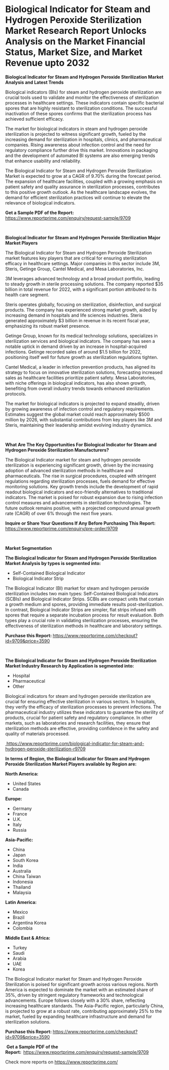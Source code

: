 <p><h1>Biological Indicator for Steam and Hydrogen Peroxide Sterilization Market Research Report Unlocks Analysis on the Market Financial Status, Market Size, and Market Revenue upto 2032</h1></p><p><strong>Biological Indicator for Steam and Hydrogen Peroxide Sterilization Market Analysis and Latest Trends</strong></p>
<p><p>Biological indicators (BIs) for steam and hydrogen peroxide sterilization are crucial tools used to validate and monitor the effectiveness of sterilization processes in healthcare settings. These indicators contain specific bacterial spores that are highly resistant to sterilization conditions. The successful inactivation of these spores confirms that the sterilization process has achieved sufficient efficacy.</p><p>The market for biological indicators in steam and hydrogen peroxide sterilization is projected to witness significant growth, fueled by the increasing demand for sterilization in hospitals, clinics, and pharmaceutical companies. Rising awareness about infection control and the need for regulatory compliance further drive this market. Innovations in packaging and the development of automated BI systems are also emerging trends that enhance usability and reliability.</p><p>The Biological Indicator for Steam and Hydrogen Peroxide Sterilization Market is expected to grow at a CAGR of 9.70% during the forecast period. The expansion of healthcare facilities, coupled with a growing emphasis on patient safety and quality assurance in sterilization processes, contributes to this positive growth outlook. As the healthcare landscape evolves, the demand for efficient sterilization practices will continue to elevate the relevance of biological indicators.</p></p>
<p><strong>Get a Sample PDF of the Report:&nbsp;</strong> <a href="https://www.reportprime.com/enquiry/request-sample/9709?utm_campaign=2463&utm_medium=2&utm_source=Github&utm_content=ia&utm_term=20032025&utm_id=biological-indicator-for-steam-and-hydrogen-peroxide-sterilization">https://www.reportprime.com/enquiry/request-sample/9709</a></p>
<p>&nbsp;</p>
<p><strong>Biological Indicator for Steam and Hydrogen Peroxide Sterilization Major Market Players</strong></p>
<p><p>The Biological Indicator for Steam and Hydrogen Peroxide Sterilization market features key players that are critical for ensuring sterilization efficacy in healthcare settings. Major companies in this sector include 3M, Steris, Getinge Group, Cantel Medical, and Mesa Laboratories, Inc.</p><p>3M leverages advanced technology and a broad product portfolio, leading to steady growth in sterile processing solutions. The company reported $35 billion in total revenue for 2022, with a significant portion attributed to its health care segment.</p><p>Steris operates globally, focusing on sterilization, disinfection, and surgical products. The company has experienced strong market growth, aided by increasing demand in hospitals and life sciences industries. Steris generated approximately $3 billion in revenue in its recent fiscal year, emphasizing its robust market presence.</p><p>Getinge Group, known for its medical technology solutions, specializes in sterilization services and biological indicators. The company has seen a notable uptick in demand driven by an increase in hospital-acquired infections. Getinge recorded sales of around $1.5 billion for 2022, positioning itself well for future growth as sterilization regulations tighten.</p><p>Cantel Medical, a leader in infection prevention products, has aligned its strategy to focus on innovative sterilization solutions, forecasting increased sales as healthcare facilities prioritize patient safety. Mesa Laboratories, with niche offerings in biological indicators, has also shown growth, benefiting from overall industry trends towards enhanced sterilization protocols.</p><p>The market for biological indicators is projected to expand steadily, driven by growing awareness of infection control and regulatory requirements. Estimates suggest the global market could reach approximately $500 million by 2026, with substantial contributions from key players like 3M and Steris, maintaining their leadership amidst evolving industry dynamics.</p></p>
<p>&nbsp;</p>
<p><strong>What Are The Key Opportunities For Biological Indicator for Steam and Hydrogen Peroxide Sterilization Manufacturers?</strong></p>
<p><p>The Biological Indicator market for steam and hydrogen peroxide sterilization is experiencing significant growth, driven by the increasing adoption of advanced sterilization methods in healthcare and pharmaceuticals. The rise in surgical procedures, coupled with stringent regulations regarding sterilization processes, fuels demand for effective monitoring solutions. Key growth trends include the development of rapid readout biological indicators and eco-friendly alternatives to traditional indicators. The market is poised for robust expansion due to rising infection control measures and advancements in sterilization technologies. The future outlook remains positive, with a projected compound annual growth rate (CAGR) of over 6% through the next five years.</p></p>
<p><strong>Inquire or Share Your Questions If Any Before Purchasing This Report:</strong> <a href="https://www.reportprime.com/enquiry/pre-order/9709?utm_campaign=2463&utm_medium=2&utm_source=Github&utm_content=ia&utm_term=20032025&utm_id=biological-indicator-for-steam-and-hydrogen-peroxide-sterilization">https://www.reportprime.com/enquiry/pre-order/9709</a></p>
<p>&nbsp;</p>
<p><strong>Market Segmentation</strong></p>
<p><strong>The Biological Indicator for Steam and Hydrogen Peroxide Sterilization Market Analysis by types is segmented into:</strong></p>
<p><ul><li>Self-Contained Biological Indicator</li><li>Biological Indicator Strip</li></ul></p>
<p><p>The Biological Indicator (BI) market for steam and hydrogen peroxide sterilization includes two main types: Self-Contained Biological Indicators (SCBIs) and Biological Indicator Strips. SCBIs are compact units that contain a growth medium and spores, providing immediate results post-sterilization. In contrast, Biological Indicator Strips are simpler, flat strips infused with spores that require a separate incubation process for result evaluation. Both types play a crucial role in validating sterilization processes, ensuring the effectiveness of sterilization methods in healthcare and laboratory settings.</p></p>
<p><strong>Purchase this Report:&nbsp;</strong><a href="https://www.reportprime.com/checkout?id=9709&price=3590&utm_campaign=2463&utm_medium=2&utm_source=Github&utm_content=ia&utm_term=20032025&utm_id=biological-indicator-for-steam-and-hydrogen-peroxide-sterilization">https://www.reportprime.com/checkout?id=9709&price=3590</a></p>
<p>&nbsp;</p>
<p><strong>The Biological Indicator for Steam and Hydrogen Peroxide Sterilization Market Industry Research by Application is segmented into:</strong></p>
<p><ul><li>Hospital</li><li>Pharmaceutical</li><li>Other</li></ul></p>
<p><p>Biological indicators for steam and hydrogen peroxide sterilization are crucial for ensuring effective sterilization in various sectors. In hospitals, they verify the efficacy of sterilization processes to prevent infections. The pharmaceutical industry utilizes these indicators to guarantee the sterility of products, crucial for patient safety and regulatory compliance. In other markets, such as laboratories and research facilities, they ensure that sterilization methods are effective, providing confidence in the safety and quality of materials processed.</p></p>
<p><a href="https://www.reportprime.com/biological-indicator-for-steam-and-hydrogen-peroxide-sterilization-r9709?utm_campaign=2463&utm_medium=2&utm_source=Github&utm_content=ia&utm_term=20032025&utm_id=biological-indicator-for-steam-and-hydrogen-peroxide-sterilization">&nbsp;https://www.reportprime.com/biological-indicator-for-steam-and-hydrogen-peroxide-sterilization-r9709</a></p>
<p><strong>In terms of Region, the Biological Indicator for Steam and Hydrogen Peroxide Sterilization Market Players available by Region are:</strong></p>
<p>
    <p> <strong> North America: </strong>
        <ul>
            <li>United States</li>
            <li>Canada</li>
        </ul>
        </p> 
    <p> <strong> Europe: </strong>
        <ul>
            <li>Germany</li>
            <li>France</li>
            <li>U.K.</li>
            <li>Italy</li>
            <li>Russia</li>
        </ul>
        </p> 
    <p> <strong> Asia-Pacific: </strong>
        <ul>
            <li>China</li>
            <li>Japan</li>
            <li>South Korea</li>
            <li>India</li>
            <li>Australia</li>
            <li>China Taiwan</li>
            <li>Indonesia</li>
            <li>Thailand</li>
            <li>Malaysia</li>
        </ul>
        </p> 
    <p> <strong> Latin America: </strong>
        <ul>
            <li>Mexico</li>
            <li>Brazil</li>
            <li>Argentina Korea</li>
            <li>Colombia</li>
        </ul>
        </p> 
    <p> <strong> Middle East & Africa: </strong>
        <ul>
            <li>Turkey</li>
            <li>Saudi</li>
            <li>Arabia</li>
            <li>UAE</li>
            <li>Korea</li>
        </ul>
    </p>
    </p>
<p><p>The Biological Indicator market for Steam and Hydrogen Peroxide Sterilization is poised for significant growth across various regions. North America is expected to dominate the market with an estimated share of 35%, driven by stringent regulatory frameworks and technological advancements. Europe follows closely with a 30% share, reflecting increasing healthcare standards. The Asia-Pacific region, particularly China, is projected to grow at a robust rate, contributing approximately 25% to the market, fueled by expanding healthcare infrastructure and demand for sterilization solutions.</p></p>
<p><strong>Purchase this Report: </strong><a href="https://www.reportprime.com/checkout?id=9709&price=3590&utm_campaign=2463&utm_medium=2&utm_source=Github&utm_content=ia&utm_term=20032025&utm_id=biological-indicator-for-steam-and-hydrogen-peroxide-sterilization">https://www.reportprime.com/checkout?id=9709&price=3590</a></p>
<p>&nbsp;<strong>Get a Sample PDF of the Report:&nbsp;&nbsp;</strong><a href="https://www.reportprime.com/enquiry/request-sample/9709?utm_campaign=2463&utm_medium=2&utm_source=Github&utm_content=ia&utm_term=20032025&utm_id=biological-indicator-for-steam-and-hydrogen-peroxide-sterilization">https://www.reportprime.com/enquiry/request-sample/9709</a></p>
<p><strong></strong></p>
<p>Check more reports on <a href="https://www.reportprime.com/?utm_campaign=2463&utm_medium=2&utm_source=Github&utm_content=ia&utm_term=20032025&utm_id=biological-indicator-for-steam-and-hydrogen-peroxide-sterilization">https://www.reportprime.com/</a></p>